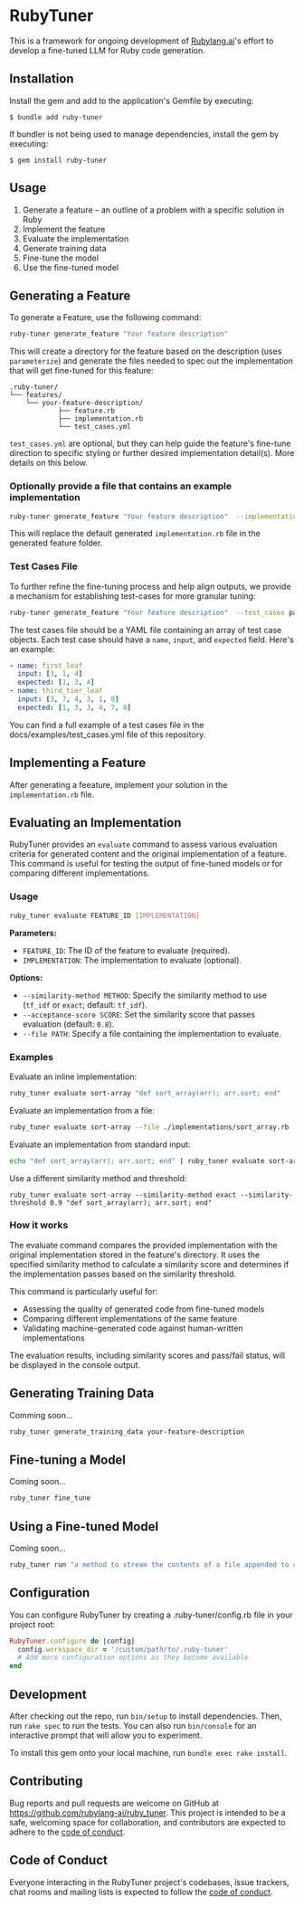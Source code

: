 # RubyTuner

This is a framework for ongoing development of [Rubylang.ai](https://www.rubylang.ai)'s effort to develop a fine-tuned LLM for Ruby code generation.

## Installation

Install the gem and add to the application's Gemfile by executing:

    $ bundle add ruby-tuner

If bundler is not being used to manage dependencies, install the gem by executing:

    $ gem install ruby-tuner

## Usage

1. Generate a feature – an outline of a problem with a specific solution in Ruby
2. Implement the feature
3. Evaluate the implementation
4. Generate training data
5. Fine-tune the model
6. Use the fine-tuned model

## Generating a Feature

To generate a Feature, use the following command:

```bash
ruby-tuner generate_feature "Your feature description"
```

This will create a directory for the feature based on the description (uses
`parameterize`) and generate the files needed to spec
out the implementation that will get fine-tuned for this feature:

```
.ruby-tuner/
└── features/
    └── your-feature-description/
            ├── feature.rb
            ├── implementation.rb
            └── test_cases.yml
```

`test_cases.yml` are optional, but they can help guide the feature's fine-tune
direction to specific styling or further desired implementation detail(s). More
details on this below.

### Optionally provide a file that contains an example implementation

```bash
ruby-tuner generate_feature "Your feature description"  --implementation path/to/implementation.rb
```

This will replace the default generated `implementation.rb` file in the generated feature folder.

### Test Cases File

To further refine the fine-tuning process and help align outputs, we provide a
mechanism for establishing test-cases for more granular tuning:

```bash
ruby-tuner generate_feature "Your feature description"  --test_cases path/to/test_cases.yml
```
The test cases file should be a YAML file containing an array of test case
objects. Each test case should have a `name`, `input`, and `expected` field.
Here's an example:

```yaml
- name: first_leaf
  input: [3, 1, 4]
  expected: [1, 3, 4]
- name: third_tier_leaf
  input: [3, 7, 4, 3, 1, 8]
  expected: [1, 3, 3, 4, 7, 8]
```

You can find a full example of a test cases file in the docs/examples/test_cases.yml file of this repository.

## Implementing a Feature

After generating a feeature, implement your solution in the `implementation.rb`
file.

## Evaluating an Implementation

RubyTuner provides an `evaluate` command to assess various evaluation criteria
for generated content and the original implementation of a feature. This command is
useful for testing the output of fine-tuned models or for comparing different
implementations.

### Usage

```bash
ruby_tuner evaluate FEATURE_ID [IMPLEMENTATION]
```

**Parameters:**

- `FEATURE_ID`: The ID of the feature to evaluate (required).
- `IMPLEMENTATION`: The implementation to evaluate (optional).

**Options:**

* `--similarity-method METHOD`: Specify the similarity method to use (`tf_idf` or `exact`; default: `tf_idf`).
* `--acceptance-score SCORE`: Set the similarity score that passes evaluation (default: `0.8`).
* `--file PATH`: Specify a file containing the implementation to evaluate.

### Examples

Evaluate an inline implementation:

```bash
ruby_tuner evaluate sort-array "def sort_array(arr); arr.sort; end"
```

Evaluate an implementation from a file:

```bash
ruby_tuner evaluate sort-array --file ./implementations/sort_array.rb
```

Evaluate an implementation from standard input:

```bash
echo "def sort_array(arr); arr.sort; end" | ruby_tuner evaluate sort-array
```

Use a different similarity method and threshold:

```
ruby_tuner evaluate sort-array --similarity-method exact --similarity-threshold 0.9 "def sort_array(arr); arr.sort; end"
```

### How it works

The evaluate command compares the provided implementation with the original
implementation stored in the feature's directory. It uses the specified
similarity method to calculate a similarity score and determines if the
implementation passes based on the similarity threshold.

This command is particularly useful for:

* Assessing the quality of generated code from fine-tuned models
* Comparing different implementations of the same feature
* Validating machine-generated code against human-written implementations

The evaluation results, including similarity scores and pass/fail status, will
be displayed in the console output.

## Generating Training Data

Comming soon...

```bash
ruby_tuner generate_training_data your-feature-description
```

## Fine-tuning a Model

Coming soon...

```bash
ruby_tuner fine_tune
```

## Using a Fine-tuned Model

Coming soon...

```bash
ruby_tuner run "a method to stream the contents of a file appended to another file"
```

## Configuration

You can configure RubyTuner by creating a .ruby-tuner/config.rb file in your project root:

```ruby
RubyTuner.configure do |config|
  config.workspace_dir = '/custom/path/to/.ruby-tuner'
  # Add more configuration options as they become available
end
```

## Development

After checking out the repo, run `bin/setup` to install dependencies. Then, run `rake spec` to run the tests. You can also run `bin/console` for an interactive prompt that will allow you to experiment.

To install this gem onto your local machine, run `bundle exec rake install`.

## Contributing

Bug reports and pull requests are welcome on GitHub at https://github.com/rubylang-ai/ruby_tuner. This project is intended to be a safe, welcoming space for collaboration, and contributors are expected to adhere to the [code of conduct](https://github.com/rubylang-ai/ruby_tuner/blob/main/CODE_OF_CONDUCT.md).

## Code of Conduct

Everyone interacting in the RubyTuner project's codebases, issue trackers, chat rooms and mailing lists is expected to follow the [code of conduct](https://github.com/rubylang-ai/ruby_tuner/blob/main/CODE_OF_CONDUCT.md).
